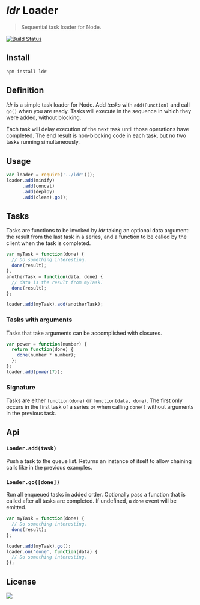 # _ldr_ Loader

> Sequential task loader for Node.

[![Build Status][TravisLogo]][Travis]

## Install

```sh
npm install ldr
```

## Definition

_ldr_ is a simple task loader for Node. Add _tasks_ with `add(Function)` and call `go()` when you are ready. Tasks will execute in the sequence in which they were added, without blocking.

Each task will delay execution of the next task until those operations have completed. The end result is non-blocking code in each task, but no two tasks running simultaneously.

## Usage
```js
var loader = require('../ldr')();
loader.add(minify)
      .add(concat)
      .add(deploy)
      .add(clean).go();
```

## Tasks

Tasks are functions to be invoked by _ldr_ taking an optional data argument: the result from the last task in a series, and a function to be called by the client when the task is completed.

```js
var myTask = function(done) {
  // Do something interesting.
  done(result);
},
anotherTask = function(data, done) {
  // data is the result from myTask.
  done(result);
};

loader.add(myTask).add(anotherTask);
```

### Tasks with arguments

Tasks that take arguments can be accomplished with closures.

```js
var power = function(number) {
  return function(done) {
    done(number * number);
  };
};
loader.add(power(7));
```
### Signature

Tasks are either `function(done)` or `function(data, done)`. The first only occurs in the first task of a series or when calling `done()` without arguments in the previous task.

## Api

### `Loader.add(task)`

Push a task to the queue list. Returns an instance of itself to allow chaining calls like in the previous examples.

### `Loader.go([done])`

Run all enqueued tasks in added order. Optionally pass a function that is called after all tasks are completed. If undefined, a `done` event will be emitted.

```js
var myTask = function(done) {
  // Do something interesting.
  done(result);
};

loader.add(myTask).go();
loader.on('done', function(data) {
  // Do something interesting.
});
```

## License
![][MIT]

[MIT]: http://img.shields.io/badge/license-MIT-green.svg?style=flat-square
[TravisLogo]: https://travis-ci.org/bucaran/ldr.svg?branch=master
[Travis]: https://travis-ci.org/bucaran/ldr
